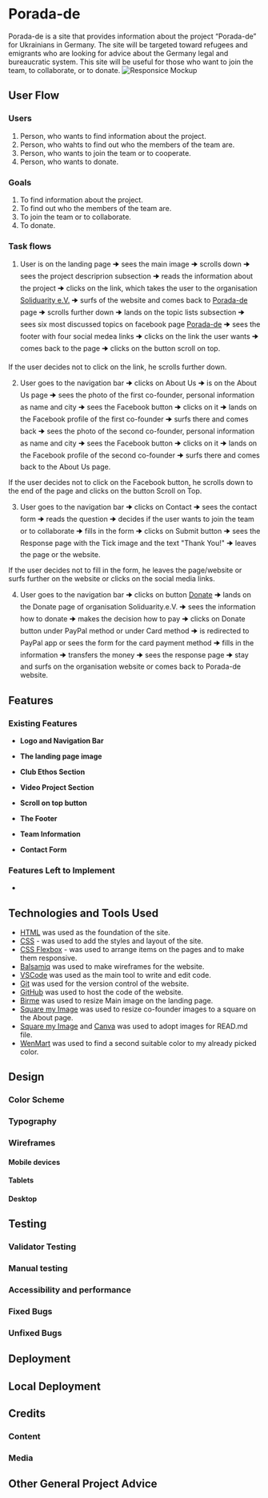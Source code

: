 # Porada-de

Porada-de is a site that provides information about the project “Porada-de” for Ukrainians in Germany. The site will be targeted toward refugees and emigrants who are looking for advice about the Germany legal and bureaucratic system. This site will be useful for those who want to join the team, to collaborate, or to donate.
![Responsice Mockup](https://)

## User Flow

### Users

1. Person, who wants to find information about the project.
2. Person, who wahts to find out who the members of the team are.
3. Person, who wants to join the team or to cooperate.
4. Person, who wants to donate.

### Goals

1. To find information about the project.
2. To find out who the members of the team are.
3. To join the team or to collaborate.
4. To donate.


### Task flows

1. User is on the landing page 🠊 sees the main image 🠊 scrolls down 🠊 sees the project descriprion subsection 🠊 reads the information about the project 🠊 clicks on the link, which takes the user to the organisation [Soliduarity e.V.](https://www.soliduarity.org/) 🠊 surfs of the website and comes back to [Porada-de](https://www.facebook.com/PoradaDE) page 🠊 scrolls further down 🠊 lands on the topic lists subsection 🠊 sees six most discussed topics on facebook page [Porada-de](https://www.facebook.com/PoradaDE) 🠊 sees the footer with four social medea links 🠊 clicks on the link the user wants 🠊 comes back to the page 🠊 clicks on the button scroll on top.

If the user decides not to click on the link, he scrolls further down.

2. User goes to the navigation bar 🠊 clicks on About Us 🠊 is on the About Us page 🠊 sees the photo of the first co-founder, personal information as name and city 🠊 sees the Facebook button 🠊 clicks on it 🠊 lands on the Facebook profile of the first co-founder 🠊 surfs there and comes back 🠊 sees the photo of the second co-founder, personal information as name and city 🠊 sees the Facebook button 🠊 clicks on it 🠊 lands on the Facebook profile of the second co-founder 🠊 surfs there and comes back to the About Us page.

If the user decides not to click on the Facebook button, he scrolls down to the end of the page and clicks on the button Scroll on Top. 

3. User goes to the navigation bar 🠊 clicks on Contact 🠊 sees the contact form 🠊 reads the question 🠊 decides if the user wants to join the team or to collaborate 🠊 fills in the form 🠊 clicks on Submit button 🠊 sees the Response page with the Tick image and the text "Thank You!" 🠊 leaves the page or the website.

If the user decides not to fill in the form, he leaves the page/website or surfs further on the website or clicks on the social media links.

4. User goes to the navigation bar 🠊 clicks on button [Donate](https://www.soliduarity.org/donate/) 🠊 lands on the Donate page of organisation Soliduarity.e.V. 🠊 sees the information how to donate 🠊 makes the decision how to pay 🠊 clicks on Donate button under PayPal method or under Card method 🠊 is redirected to PayPal app or sees the form for the card payment method 🠊 fills in the information 🠊 transfers the money 🠊 sees the response page 🠊 stay and surfs on the organisation website or comes back to Porada-de website.

## Features 

### Existing Features

- __Logo and Navigation Bar__

- __The landing page image__

- __Club Ethos Section__

- __Video Project Section__

- __Scroll on top button__ 

- __The Footer__ 

- __Team Information__ 

- __Contact Form__ 

### Features Left to Implement

- 

## Technologies and Tools Used

- [HTML](https://developer.mozilla.org/en-US/docs/Web/HTML) was used as the foundation of the site.
- [CSS](https://developer.mozilla.org/en-US/docs/Web/css) - was used to add the styles and layout of the site.
- [CSS Flexbox](https://developer.mozilla.org/en-US/docs/Learn/CSS/CSS_layout/Flexbox) - was used to arrange items on the pages and to make them responsive.
- [Balsamiq](https://balsamiq.com/) was used to make wireframes for the website.
- [VSCode](https://code.visualstudio.com/) was used as the main tool to write and edit code.
- [Git](https://git-scm.com/) was used for the version control of the website.
- [GitHub](https://github.com/) was used to host the code of the website.
- [Birme](https://www.birme.net/) was used to resize Main image on the landing page.
- [Square my Image](https://squaremyimage.com/) was used to resize co-founder images to a square on the About page.
- [Square my Image](https://www.iloveimg.com/) and [Canva](https://www.canva.com/) was used to adopt images for READ.md file.
- [WenMart](https://www.webmart.de/) was used to find a second suitable color to my already picked color.

## Design

### Color Scheme

### Typography

### Wireframes

#### Mobile devices

#### Tablets

#### Desktop

## Testing

### Validator Testing 

### Manual testing

### Accessibility and performance 

### Fixed Bugs

### Unfixed Bugs

## Deployment

## Local Deployment

## Credits 

### Content 

### Media

## Other General Project Advice
